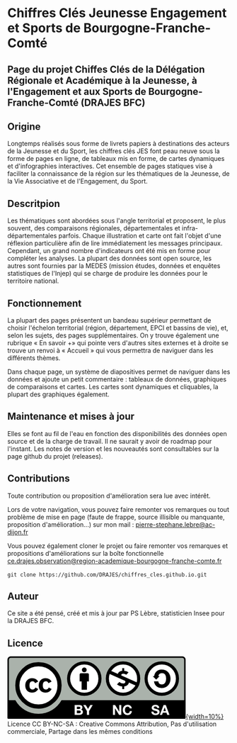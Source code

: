 # Chiffres Clés Jeunesse Engagement et Sports de Bourgogne-Franche-Comté

## Page du projet Chiffes Clés de la Délégation Régionale et Académique à la Jeunesse, à l'Engagement et aux Sports de Bourgogne-Franche-Comté (DRAJES BFC)

## Origine

Longtemps réalisés sous forme de livrets papiers à destinations des acteurs de la Jeunesse et du Sport, les chiffres clés JES font peau neuve sous la forme de pages en ligne, de tableaux mis en forme, de cartes dynamiques et d'infographies interactives. Cet ensemble de pages statiques vise à faciliter la connaissance de la région sur les thématiques de la Jeunesse, de la Vie Associative et de l'Engagement, du Sport.

## Descritpion

Les thématiques sont abordées sous l'angle territorial et proposent, le plus souvent, des comparaisons régionales, départementales et infra-départementales parfois. Chaque illustration et carte ont fait l'objet d'une réflexion particulière afin de lire immédiatement les messages principaux. Cependant, un grand nombre d'indicateurs ont été mis en forme pour compléter les analyses. La plupart des données sont open source, les autres sont fournies par la MEDES (mission études, données et enquêtes statistiques de l'Injep) qui se charge de produire les données pour le territoire national.

## Fonctionnement

La plupart des pages présentent un bandeau supérieur permettant de choisir l'échelon territorial (région, département, EPCI et bassins de vie), et, selon les sujets, des pages supplémentaires. On y trouve également une rubrique « En savoir +» qui pointe vers d'autres sites externes et à droite se trouve un renvoi à « Accueil » qui vous permettra de naviguer dans les différents thèmes.

Dans chaque page, un système de diapositives permet de naviguer dans les données et ajoute un petit commentaire : tableaux de données, graphiques de comparaisons et cartes. Les cartes sont dynamiques et cliquables, la plupart des graphiques également.


## Maintenance et mises à jour

Elles se font au fil de l'eau en fonction des disponibilités des données open source et de la charge de travail. Il ne saurait y avoir de roadmap pour l'instant. Les notes de version et les nouveautés sont consultables sur la page github du projet (releases).

## Contributions

Toute contribution ou proposition d'amélioration sera lue avec intérêt.

Lors de votre navigation, vous pouvez faire remonter vos remarques ou tout problème de mise en page (faute de frappe, source illisible ou manquante, proposition d'amélioration...) sur mon mail : [pierre-stephane.lebre\@ac-dijon.fr](mailto:pierre-stephane.lebre@ac-dijon.fr)

Vous pouvez également cloner le projet ou faire remonter vos remarques et propositions d'améliorations sur la boîte fonctionnelle [ce.drajes.observation\@region-academique-bourgogne-franche-comte.fr](mailto:ce.drajes.observation@region-academique-bourgogne-franche-comte.fr)

<!-- -->

    git clone https://github.com/DRAJES/chiffres_cles.github.io.git
    
## Auteur

Ce site a été pensé, créé et mis à jour par PS Lèbre, statisticien Insee pour la DRAJES BFC.

## Licence

[![](images\by-nc-sa.png){width=10%}](https://creativecommons.org/licenses/by-nc-sa/4.0/deed.fr)  
Licence CC BY-NC-SA : Creative Commons Attribution, Pas d'utilisation commerciale, Partage dans les mêmes conditions
